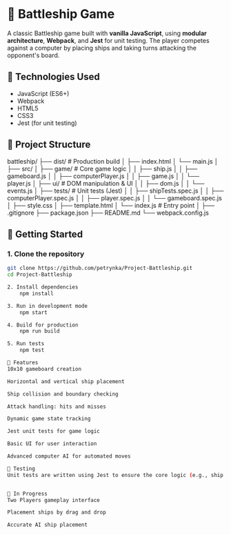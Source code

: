 # 🚢 Battleship Game

A classic Battleship game built with **vanilla JavaScript**, using **modular architecture**, **Webpack**, and **Jest** for unit testing. The player competes against a computer by placing ships and taking turns attacking the opponent's board.

## 🔧 Technologies Used

- JavaScript (ES6+)
- Webpack
- HTML5
- CSS3
- Jest (for unit testing)

## 📁 Project Structure
battleship/ 
├── dist/ # Production build 
│   ├── index.html 
│   └── main.js
│ 
├── src/ 
│   ├── game/ # Core game logic 
│   │ ├── ship.js 
│   │ ├── gameboard.js
│   │ ├── computerPlayer.js
│   │ ├── game.js
│   │ └── player.js 
│   ├── ui/ # DOM manipulation & UI 
│   │ ├── dom.js 
│   │ └── events.js 
│   ├── tests/ # Unit tests (Jest) 
│   │   ├── shipTests.spec.js 
│   │   ├── computerPlayer.spec.js 
│   │   ├── player.spec.js 
│   │   └── gameboard.spec.js 
│   ├── style.css
│   ├── template.html 
│   └── index.js # Entry point 
│ 
├── .gitignore 
├── package.json 
├── README.md 
└── webpack.config.js

## 🚀 Getting Started

### 1. Clone the repository

```bash
git clone https://github.com/petrynka/Project-Battleship.git
cd Project-Battleship

2. Install dependencies
    npm install

3. Run in development mode
    npm start

4. Build for production
    npm run build

5. Run tests
    npm test

🎯 Features
10x10 gameboard creation

Horizontal and vertical ship placement

Ship collision and boundary checking

Attack handling: hits and misses

Dynamic game state tracking

Jest unit tests for game logic

Basic UI for user interaction

Advanced computer AI for automated moves

🧪 Testing
Unit tests are written using Jest to ensure the core logic (e.g., ship placement, attack mechanics) works as expected. Test files are located in the __tests__/ folder.


📌 In Progress
Two Players gameplay interface

Placement ships by drag and drop

Accurate AI ship placement

